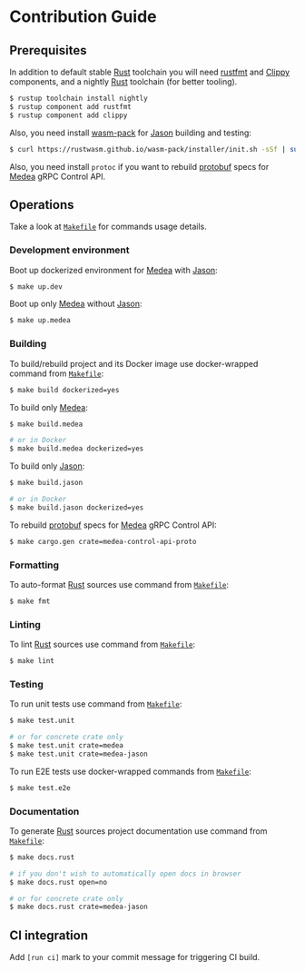 Contribution Guide
==================




## Prerequisites

In addition to default stable [Rust] toolchain you will need [rustfmt] and [Clippy] components, and a nightly [Rust] toolchain (for better tooling).
```bash
$ rustup toolchain install nightly
$ rustup component add rustfmt
$ rustup component add clippy
```

Also, you need install [wasm-pack] for [Jason] building and testing:
```bash
$ curl https://rustwasm.github.io/wasm-pack/installer/init.sh -sSf | sudo sh
```

Also, you need install `protoc` if you want to rebuild [protobuf] specs for [Medea] gRPC Control API.




## Operations

Take a look at [`Makefile`] for commands usage details.


### Development environment

Boot up dockerized environment for [Medea] with [Jason]:
```bash
$ make up.dev
```

Boot up only [Medea] without [Jason]:
```bash
$ make up.medea
```




### Building

To build/rebuild project and its Docker image use docker-wrapped command from [`Makefile`]:
```bash
$ make build dockerized=yes
```

To build only [Medea]:
```bash
$ make build.medea

# or in Docker
$ make build.medea dockerized=yes
```

To build only [Jason]:
```bash
$ make build.jason

# or in Docker
$ make build.jason dockerized=yes
```

To rebuild [protobuf] specs for [Medea] gRPC Control API:
```bash
$ make cargo.gen crate=medea-control-api-proto
```


### Formatting

To auto-format [Rust] sources use command from [`Makefile`]:
```bash
$ make fmt
```


### Linting

To lint [Rust] sources use command from [`Makefile`]:
```bash
$ make lint
```


### Testing

To run unit tests use command from [`Makefile`]:
```bash
$ make test.unit

# or for concrete crate only
$ make test.unit crate=medea
$ make test.unit crate=medea-jason
```

To run E2E tests use docker-wrapped commands from [`Makefile`]:
```bash
$ make test.e2e
```


### Documentation

To generate [Rust] sources project documentation use command from [`Makefile`]:
```bash
$ make docs.rust

# if you don't wish to automatically open docs in browser
$ make docs.rust open=no

# or for concrete crate only
$ make docs.rust crate=medea-jason
```




## CI integration

Add `[run ci]` mark to your commit message for triggering CI build.





[`Makefile`]: Makefile
[Clippy]: https://github.com/rust-lang/rust-clippy
[Jason]: https://github.com/instrumentisto/medea/tree/master/jason
[Medea]: https://github.com/instrumentisto/medea
[protobuf]: https://github.com/protocolbuffers/protobuf
[Rust]: https://www.rust-lang.org
[rustfmt]: https://github.com/rust-lang/rustfmt
[wasm-pack]: https://github.com/rustwasm/wasm-pack
